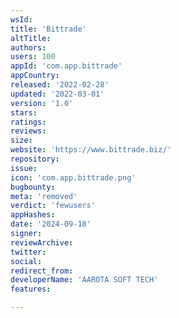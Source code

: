 ```yaml
---
wsId: 
title: 'Bittrade'
altTitle: 
authors: 
users: 100
appId: 'com.app.bittrade'
appCountry: 
released: '2022-02-28'
updated: '2022-03-01'
version: '1.0'
stars: 
ratings: 
reviews: 
size: 
website: 'https://www.bittrade.biz/'
repository: 
issue: 
icon: 'com.app.bittrade.png'
bugbounty: 
meta: 'removed'
verdict: 'fewusers'
appHashes: 
date: '2024-09-18'
signer: 
reviewArchive: 
twitter: 
social: 
redirect_from: 
developerName: 'AAROTA SOFT TECH'
features: 

---
```


